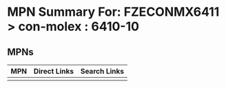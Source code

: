 



# MPN Summary For: FZECONMX6411 > con-molex : 6410-10

## MPNs
  

|MPN|Direct Links|Search Links|
| :--- | :--- | :--- |
||||
